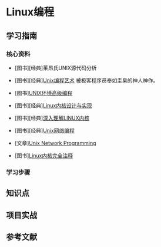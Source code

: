 # Linux编程

## 学习指南

### 核心资料

* [图书][经典]莱昂氏UNIX源代码分析
* [图书][经典][Unix编程艺术](http://product.dangdang.com/22863178.html) 被极客程序员奉如圭臬的神人神作。
* [图书][UNIX环境高级编程](http://product.dangdang.com/23481078.html)
* [图书][经典][Linux内核设计与实现](http://product.dangdang.com/21065276.html)
* [图书][经典][深入理解LINUX内核](http://product.dangdang.com/20046247.html)
* [图书][经典][Unix网络编程](http://product.dangdang.com/23734637.html)
* [文章][Unix Network Programming](http://www.masterraghu.com/subjects/np/introduction/unix_network_programming_v1.3/toc.html)

* [图书][Linux内核完全注释](http://product.dangdang.com/8914120.html)

### 学习步骤

## 知识点

## 项目实战

## 参考文献
